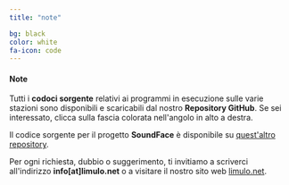 ```yaml
---
title: "note"

bg: black
color: white
fa-icon: code
---
```


#### Note

Tutti i **codoci sorgente** relativi ai programmi in esecuzione sulle varie stazioni sono disponibili e scaricabili dal nostro **Repository GitHub**. Se sei interessato, clicca sulla fascia colorata nell'angolo in alto a destra.

Il codice sorgente per il progetto **SoundFace** è disponibile su [quest'altro repository](https://github.com/Limulo/videotavolo).

Per ogni richiesta, dubbio o suggerimento, ti invitiamo a scriverci all'indirizzo **info[at]limulo.net** o a visitare il nostro sito web [limulo.net](http://www.limulo.net).
